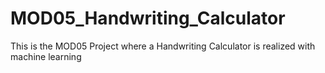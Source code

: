 # MOD05_Handwriting_Calculator

This is the MOD05 Project where a Handwriting Calculator is realized with machine learning